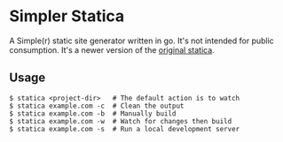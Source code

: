 # Simpler Statica

A Simple(r) static site generator written in go. It's not intended for public consumption. 
It's a newer version of the [original statica](https://github.com/jeffsmithdev/statica).

## Usage

```shell
$ statica <project-dir>   # The default action is to watch
$ statica example.com -c  # Clean the output
$ statica example.com -b  # Manually build
$ statica example.com -w  # Watch for changes then build
$ statica example.com -s  # Run a local development server
```
